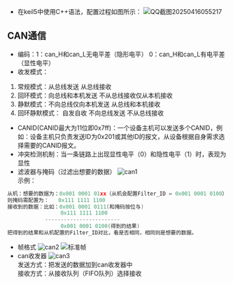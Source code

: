 - 在keil5中使用C++语法，配置过程如图所示：
![QQ截图20250416055217](https://github.com/user-attachments/assets/37d4f75d-96c3-41a5-b97f-d317d51f4524)
## CAN通信
- 编码：1：can_H和can_L无电平差（隐形电平）  0：can_H和can_L有电平差（显性电平）
- 收发模式：
1. 常规模式：从总线发送  从总线接收
2. 回环模式：向总线和本机发送  不从总线接收仅从本机接收
3. 静默模式：不向总线仅向本机发送  从总线和本机接收
4. 回环静默模式： 自发自收  不向总线发送  不从总线接收
- CANID(CANID最大为11位即0x7ff)：一个设备主机可以发送多个CANID，例如：设备主机只负责发送ID为0x201或其他ID的报文，从设备根据自身需求选择需要的CANID报文。
- 冲突检测机制：当一条链路上出现显性电平（0）和隐性电平（1）时，表现为显性
- 滤波器与掩码（过滤出想要的数据）
![can1](https://github.com/user-attachments/assets/32833de9-7f23-42a3-9687-c7ee6b334a69)  
示例：
```C
从机：想要的数据为：0x001 0001 01xx（从机会配置Filter_ID = 0x001 0001 0100） 
则掩码需配置为：   0x111 1111 1100
接收到的数据：比如：0x001 0001 0111(和掩码按位与)  
                 0x111 1111 1100  
            ------------------------  
                 0x001 0001 0100(得到的结果)  
把得到的结果和从机配置的Filter_ID对比，看是否相同，相同则是想要的数据。  
```
- 帧格式
![can2](https://github.com/user-attachments/assets/8c97e69d-83d4-47df-aeae-e3a4ce3da3e4)
![标准帧](https://github.com/user-attachments/assets/5c76849b-8bd0-4b47-997d-a5e1d1ac9775)
- can收发器
![can3](https://github.com/user-attachments/assets/98222a4f-9151-4d17-84e3-28d0aefea3ac)   
发送方式：把发送的数据加到can收发器中  
接收方式：从接收队列（FIFO队列）选择接收  















